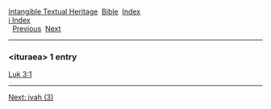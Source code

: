 [Intangible Textual Heritage](../../index)  [Bible](../index) 
[Index](index)   
[i Index](_i_)  
  [Previous](c05997)  [Next](c05999) 

------------------------------------------------------------------------

### &lt;ituraea&gt; 1 entry

[Luk 3:1](../kjv/luk003.htm#001)  

------------------------------------------------------------------------

[Next: ivah (3)](c05999)
